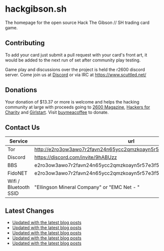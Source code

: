 # hackgibson.sh
The homepage for the open source Hack The Gibson // SH trading card game.


## Contributing

To add your card just submit a pull request with your card's front art, it would be added to the next run of set after community play testing.

Game play and discussions over the project is held the r2600 discord server. Come join us at [Discord](https://discord.com/invite/9hABUzz) or via IRC at https://www.scuttled.net/


## Donations

Your donation of $13.37 or more is welcome and helps the hacking community at large with proceeds going to [2600 Magazine](https://2600.com/), [Hackers for Charity](https://hackersforcharity.org) and [Girlstart](https://girlstart.org).  Visit [buymeacoffee](https://www.buymeacoffee.com/hackgibson.sh) to donate.


## Contact Us

Service | url
-|-
Tor | http://e2ro3ow3awo7r2favn24n65ycc2qmzkoayn5r57e3f56nvjwdcgg32ad.onion
Discord | https://discord.com/invite/9hABUzz
BBS | e2ro3ow3awo7r2favn24n65ycc2qmzkoayn5r57e3f56nvjwdcgg32ad.onion:23
FidoNET | e2ro3ow3awo7r2favn24n65ycc2qmzkoayn5r57e3f56nvjwdcgg32ad.onion:24554
Wifi / Bluetooth SSID | "Ellingson Mineral Company" or "EMC Net - <fidonet address>"

## Latest Changes
<!-- BLOG-POST-LIST:START -->
- [Updated with the latest blog posts](https://github.com/DFW2600/hackgibson.sh/commit/3c1554bb4b64cc6388ae7b7a6c12a6d2bec7a5c2)
- [Updated with the latest blog posts](https://github.com/DFW2600/hackgibson.sh/commit/3bfdddda4b045deb2b320105efcf0265328e4a4c)
- [Updated with the latest blog posts](https://github.com/DFW2600/hackgibson.sh/commit/afc67f6c1c877bd5fa179449d1c57f4bcbd8a457)
- [Updated with the latest blog posts](https://github.com/DFW2600/hackgibson.sh/commit/5eb1ce9021f0e070457ae7f3523537ca3d63b0dc)
- [Updated with the latest blog posts](https://github.com/DFW2600/hackgibson.sh/commit/adf36986a029ceeeb7ebc318625eab891fb21782)
<!-- BLOG-POST-LIST:END -->
